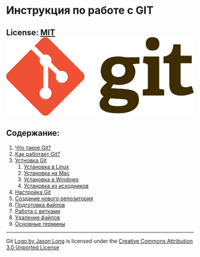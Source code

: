# **Инструкция по работе с GIT**

License: [MIT](./license.md)
![](./assets/Git-Logo-2Color.png)
---
## Содержание:
1. [Что такое Git?](./1.md)
1. [Как работает Git?](./2.md)
1. [Устновка Git](./3.md)
    1. [Установка в Linux](./3.md#установка-в-linux)
    1. [Установка на Mac](./3.md#установка-на-mac)
    1. [Установка в Windows](./3.md#установка-в-windows)
    1. [Установка из исходников](./3.md#установка-из-исходников)
1. [Настройка Git](./4.md)
1. [Создание нового репозитория](./5.md)
1. [Подготовка файлов](./7.md)
1. [Работа с ветками](./8.md)
1. [Удаление файлов](./9.md)
1. [Основные термины](./6.md)

---

Git [Logo by Jason Long](https://git-scm.com/downloads/logos) is licensed under the [Creative Commons Attribution 3.0 Unported License](https://creativecommons.org/licenses/by/3.0/) 

